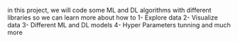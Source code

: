 in this project, we will code some ML and DL algorithms with different libraries so we can learn more about how to 
1- Explore data
 2- Visualize data
 3- Different ML and DL models
 4- Hyper Parameters tunning and much more
